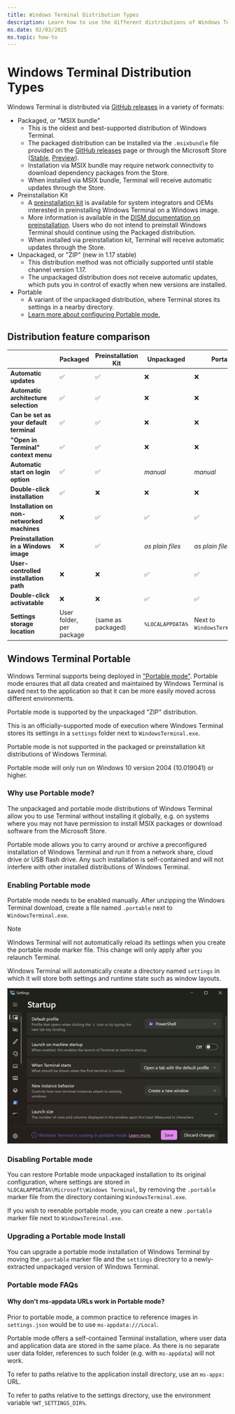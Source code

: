 ```yaml
---
title: Windows Terminal Distribution Types
description: Learn how to use the different distributions of Windows Terminal.
ms.date: 02/03/2025
ms.topic: how-to 
---
```


# Windows Terminal Distribution Types

Windows Terminal is distributed via [GitHub releases] in a variety of formats:

- Packaged, or "MSIX bundle"
    - This is the oldest and best-supported distribution of Windows Terminal.
    - The packaged distribution can be installed via the `.msixbundle` file provided on the [GitHub releases] page or
      through the Microsoft Store ([Stable](https://aka.ms/terminal), [Preview](https://aka.ms/terminal-preview)).
    - Installation via MSIX bundle may require network connectivity to download dependency packages from the Store.
    - When installed via MSIX bundle, Terminal will receive automatic updates through the Store.
- Preinstallation Kit
    - A [preinstallation kit] is available for system integrators and OEMs interested in preinstalling Windows Terminal
      on a Windows image.
    - More information is available in the [DISM documentation on preinstallation]. Users who do not intend to
      preinstall Windows Terminal should continue using the Packaged distribution.
    - When installed via preinstallation kit, Terminal will receive automatic updates through the Store.
- Unpackaged, or "ZIP" (new in 1.17 stable)
    - This distribution method was not officially supported until stable channel version 1.17.
    - The unpackaged distribution does not receive automatic updates, which puts you in control of exactly when new
      versions are installed.
- Portable
    - A variant of the unpackaged distribution, where Terminal stores its settings in a nearby directory.
    - [Learn more about configuring Portable mode.](#windows-terminal-portable)

## Distribution feature comparison

|                                            | Packaged                 | Preinstallation Kit | Unpackaged       | Portable                      |
| ------------------------------------------ | ------------------------ | ------------------- | ---------------- | ----------------------------- |
| **Automatic updates**                      | ✅                       | ✅                  | ❌               | ❌                            |
| **Automatic architecture selection**       | ✅                       | ✅                  | ❌               | ❌                            |
| **Can be set as your default terminal**    | ✅                       | ✅                  | ❌               | ❌                            |
| **"Open in Terminal" context menu**        | ✅                       | ✅                  | ❌               | ❌                            |
| **Automatic start on login option**        | ✅                       | ✅                  | _manual_         | _manual_                      |
| **Double-click installation**              | ✅                       | ❌                  | ❌               | ❌                            |
| **Installation on non-networked machines** | ❌                       | ✅                  | ✅               | ✅                            |
| **Preinstallation in a Windows image**     | ❌                       | ✅                  | _as plain files_ | _as plain files_              |
| **User-controlled installation path**      | ❌                       | ❌                  | ✅               | ✅                            |
| **Double-click activatable**               | ❌                       | ❌                  | ✅               | ✅                            |
| **Settings storage location**              | User folder, per package | (same as packaged)  | `%LOCALAPPDATA%` | Next to `WindowsTerminal.exe` |

## Windows Terminal Portable

Windows Terminal supports being deployed in ["Portable mode"]. Portable mode ensures
that all data created and maintained by Windows Terminal is saved next to the application so that it can be more easily
moved across different environments.

Portable mode is supported by the unpackaged "ZIP" distribution.

This is an officially-supported mode of execution where Windows Terminal stores its settings in a `settings` folder next
to `WindowsTerminal.exe`.

Portable mode is not supported in the packaged or preinstallation kit distributions of Windows Terminal.

Portable mode will only run on Windows 10 version 2004 (10.019041) or higher. 

### Why use Portable mode?

The unpackaged and portable mode distributions of Windows Terminal allow you to use Terminal without installing it
globally, e.g. on systems where you may not have permission to install MSIX packages or download software from the
Microsoft Store.

Portable mode allows you to carry around or archive a preconfigured installation of Windows Terminal and run it from
a network share, cloud drive or USB flash drive. Any such installation is self-contained and will not interfere with
other installed distributions of Windows Terminal.

### Enabling Portable mode

Portable mode needs to be enabled manually. After unzipping the Windows Terminal download, create a file named `.portable` next to `WindowsTerminal.exe`.

> [!NOTE]
> Windows Terminal will not automatically reload its settings when you create the portable mode marker file.
> This change will only apply after you relaunch Terminal.

Windows Terminal will automatically create a directory named `settings` in which it will store both settings and runtime
state such as window layouts.

![Windows Terminal portable mode disclaimer example](./images/portable-mode.png)

### Disabling Portable mode

You can restore Portable mode unpackaged installation to its original configuration, where settings are stored in
`%LOCALAPPDATA%\Microsoft\Windows Terminal`, by removing the `.portable` marker file from the directory containing
`WindowsTerminal.exe`.

If you wish to reenable portable mode, you can create a new `.portable` marker file next to `WindowsTerminal.exe`.

### Upgrading a Portable mode Install

You can upgrade a portable mode installation of Windows Terminal by moving the `.portable` marker file and the
`settings` directory to a newly-extracted unpackaged version of Windows Terminal.

### Portable mode FAQs

#### Why don't ms-appdata URLs work in Portable mode?
Prior to portable mode, a common practice to reference images in `settings.json` would be to use `ms-appdata:///Local`. 

Portable mode offers a self-contained Terminal installation, where user data and application data are stored in the same place. As there is no separate user data folder, references to such folder (e.g. with `ms-appdata`) will not work.

To refer to paths relative to the application install directory, use an `ms-appx:` URL.

To refer to paths relative to the settings directory, use the environment variable `%WT_SETTINGS_DIR%`.

["Portable mode"]: https://en.wikipedia.org/wiki/Portable_application
[GitHub releases]: https://github.com/microsoft/terminal/releases
[preinstallation kit]: /windows/msix/desktop/deploy-preinstalled-apps
[DISM documentation on preinstallation]: /windows-hardware/manufacture/desktop/preinstall-apps-using-dism
